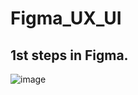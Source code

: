 # Figma_UX_UI

## 1st steps in Figma.

![image](https://user-images.githubusercontent.com/103432222/225975264-66ce2620-00fd-4eb5-9904-9bb69f02a0a8.png)
